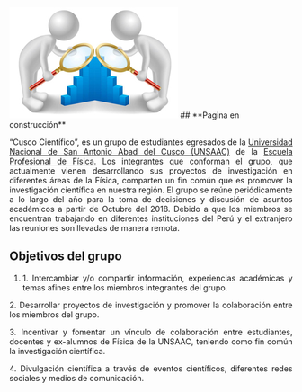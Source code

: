 ---
---

<!--<img src="img/miembros_cc/imagen_moche.png" title=" " alt="Imagen Moche" /> -->
<img src="img/404-people.png" title=" " alt="Imagen Moche" />
## **Pagina en construcción**

<p style='text-align: justify;'> “Cusco Científico”, es un grupo de estudiantes egresados de la <a href="http://www.unsaac.edu.pe/"> Universidad Nacional de San Antonio Abad del Cusco (UNSAAC)</a>  de la <a href="http://fi.unsaac.edu.pe/home/"> Escuela Profesional de Física.</a> Los integrantes que conforman el grupo, que actualmente vienen desarrollando sus proyectos de investigación en diferentes áreas de la Física, comparten un fin común que es promover la investigación científica en nuestra región. El grupo se reúne periódicamente a lo largo del año para la toma de decisiones y discusión de asuntos académicos a partir de Octubre del 2018. Debido a que los miembros se encuentran trabajando en diferentes instituciones del Perú y el extranjero las reuniones son llevadas de manera remota.
</p> 

## **Objetivos del grupo**

<ol>
<li><p style='text-align: justify;'> 1. Intercambiar y/o compartir información, experiencias académicas y temas afines entre los miembros integrantes del grupo.</p></li>
</ol>
<p style='text-align: justify;'> 2. Desarrollar proyectos de investigación y promover la colaboración entre los miembros del grupo.</p>
<p style='text-align: justify;'> 3. Incentivar y fomentar un vínculo de colaboración entre estudiantes, docentes y ex-alumnos de Física de la UNSAAC, teniendo como fin común la investigación científica.</p>  
<p style='text-align: justify;'> 4. Divulgación científica a través de eventos científicos, diferentes redes sociales y medios de comunicación.</p> 

<!--The **R** **E**pidemics **Con**sortium (RECON) is an international
not-for-profit, **non-governmental organisation** gathering experts in data
science, modelling methodology, public health, and software development to
create the next generation of analytics tools for informing the response
to *disease outbreaks*, *health emergencies* and *humanitarian crises*, 
using the [R software](https://www.r-project.org/) and other free, 
open-source resources.

This includes packages specifically designed for handling, visualising, and
analysing outbreak data using cutting-edge statistical methods, as well as more
general-purpose tools for data cleaning, versioning, and encryption, and system
infrastructure.

Our packages must fulfil three key aspects:

- *Efficiency*: our tools can be used in real time to improve situation
  awareness and inform intervention strategies.

- *Reliability*: our tools are thoroughly and constantly tested using
  professional software development methods.

- *Accessibility*: our tools are free, open-source, and available on virtually
  any platform; they can be used with different levels of expertise, and aim to
  provide graphical user interfaces implementing the most important
  functionalities.

Besides its active involvement in the creation of tools, RECON is also
increasingly dedicated to:

- *disseminating knowledge*: RECON provides free, open-access training material
   on its training platform [reconlearn.org](https://reconlearn.org), and
   regularly organises workshops and short courses on outbreak analytics and
   data science. Our [public forum ](/forum), freely accessible to anyone, is
   dedicated to sharing exptertise on these topics.

- *outbreak response deployment*: RECON supports the deployment of data
   analytics resources to the field as part of the response to health
   emergencies; this includes the deployment of staff as well as analysis
   systems adapted to low resources settings.


<br> As of 19th September 2018, RECON is registered as a *not-for-profit*,
*incorporated association* regulated by the French law (registration number
W751246083), in accordance to the association law of 1st July 1901 and the
decree of the 16th August 1901. For more information about the remit of RECON,
check our official statutes in [English](documents/statutes_en_1.1.pdf) or in
[French](documents/statutes_fr_1.1.pdf).-->
